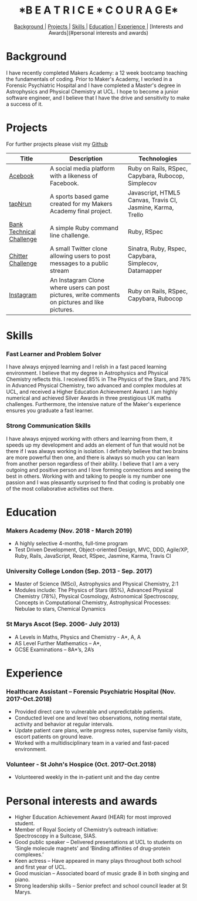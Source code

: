 <h1 align="center">*B E A T R I C E  *  C O U R A G E*</h1>

<div align="center">

[Background ](#background) |
[Projects ](#projects) |
[Skills ](#skills) |
[Education ](#education) |
[Experience ](#experience) |
[Interests and Awards](#personal interests and awards)

</div>

# Background

I have recently completed Makers Academy: a 12 week bootcamp teaching the fundamentals of coding.  Prior to Maker's Academy, I worked in a Forensic Psychiatric Hospital and I have completed a Master's degree in Astrophysics and Physical Chemistry at UCL.
I hope to become a junior software engineer, and I believe that I have the drive and sensitivity to make a success of it.

# Projects

For further projects please visit my [Github](https://github.com/beacourage)

| Title       | Description           | Technologies  |
|--|--|--|
| [Acebook](https://github.com/beacourage/acebook--Team-Acebook-and-Chill)  | A social media platform with a likeness of Facebook. |  Ruby on Rails, RSpec, Capybara, Rubocop, Simplecov |
| [tapNrun](https://github.com/beacourage/tapNrun) | A sports based game created for my Makers Academy final project. | Javascript, HTML5 Canvas, Travis CI, Jasmine, Karma, Trello |
| [Bank Technical Challenge](https://github.com/beacourage/Bank_tech_test) | A simple Ruby command line challenge. | Ruby, RSpec |
| [Chitter Challenge](https://github.com/beacourage/chitter-challenge) | A small Twitter clone allowing users to post messages to a public stream |  Sinatra, Ruby, Rspec, Capybara, Simplecov, Datamapper |
| [Instagram](https://github.com/beacourage/instagram-challenge)  | An Instagram Clone where users can post pictures, write comments on pictures and like pictures. | Ruby on Rails, RSpec, Capybara, Rubocop |

# Skills

### Fast Learner and Problem Solver

I have always enjoyed learning and I relish in a fast paced learning environment. I believe that my degree in Astrophysics and Physical Chemistry reflects this. I received 85% in The Physics of the Stars, and 78% in Advanced Physical Chemistry, two advanced and complex modules at UCL, and received a Higher Education Achievement Award. I am highly numerical and achieved Silver Awards in three prestigious UK maths challenges. Furthermore, the intensive nature of the Maker's experience ensures you graduate a fast learner.


### Strong Communication Skills

I have always enjoyed working with others and learning from them, it speeds up my development and adds an element of fun that would not be there if I was always working in isolation. I definitely believe that two brains are more powerful then one, and there is always so much you can learn from another person regardless of their ability.  I believe that I am a very outgoing and positive person and I love forming connections and seeing the best in others.  Working with and talking to people is my number one passion and I was pleasantly surprised to find that coding is probably one of the most collaborative activities out there.


# Education

### Makers Academy (Nov. 2018 - March 2019)
- A highly selective 4-months, full-time program
- Test Driven Development, Object-oriented Design, MVC, DDD, Agile/XP, Ruby, Rails, JavaScript, React, RSpec, Jasmine, Karma, Travis CI

### University College London (Sep. 2013 - Sep. 2017)
* Master of Science (MSci), Astrophysics and Physical Chemistry, 2:1
* Modules include: The Physics of Stars (85%), Advanced Physical Chemistry (78%), Physical Cosmology, Astronomical Spectroscopy, Concepts in Computational Chemistry, Astrophysical Processes: Nebulae to stars, Chemical Dynamics

### St Marys Ascot (Sep. 2006- July 2013)
- A Levels in Maths, Physics and Chemistry - A*, A,  A
- AS Level Further Mathematics – A*,
- GCSE Examinations – 8A*’s, 2A’s

# Experience

### Healthcare Assistant – Forensic Psychiatric Hospital  (Nov. 2017-Oct.2018)     
- Provided direct care to vulnerable and unpredictable patients.
- Conducted level one and level two observations, noting mental state, activity and behavior at regular intervals.
- Update patient care plans, write progress notes, supervise family visits, escort patients on ground leave.
- Worked with a multidisciplinary team in a varied and fast-paced environment.

### Volunteer - St John's Hospice  (Oct. 2017-Oct.2018)
- Volunteered weekly in the in-patient unit and the day centre


# Personal interests and awards
- Higher Education Achievement Award (HEAR) for most improved student.                                           
- Member of Royal Society of Chemistry’s outreach initiative: Spectroscopy in a Suitcase, SIAS.                        
- Good public speaker – Delivered presentations at UCL to students on ‘Single molecule magnets’ and ‘Binding affinities of drug-protein complexes.’
- Keen actress – Have appeared in many plays throughout both school and first year of UCL.                           
- Good musician – Associated board of music grade 8 in both singing and piano.
-	Strong leadership skills – Senior prefect and school council leader at St Marys.                                        
